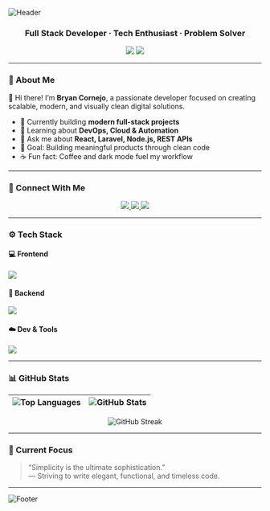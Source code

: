 <!-- Banner principal -->
![Header](https://capsule-render.vercel.app/api?type=waving&color=0d0d0d&height=200&section=header&text=Bryan%20Cornejo%20💻&fontColor=f2f2f2&fontSize=50&animation=fadeIn)

<h3 align="center">Full Stack Developer · Tech Enthusiast · Problem Solver</h3>

<p align="center">
  <img src="https://img.shields.io/badge/Focus-Software%20Development-f2f2f2?style=flat&logo=github&logoColor=0d0d0d"/>
  <img src="https://komarev.com/ghpvc/?username=bryancornejo&label=Profile%20Views&color=0d0d0d&style=flat"/>
</p>

---

### 🧠 About Me

👋 Hi there! I’m **Bryan Cornejo**, a passionate developer focused on creating scalable, modern, and visually clean digital solutions.

- 🚀 Currently building **modern full-stack projects**
- 🌱 Learning about **DevOps, Cloud & Automation**
- 💬 Ask me about **React, Laravel, Node.js, REST APIs**
- 🎯 Goal: Building meaningful products through clean code
- ☕ Fun fact: Coffee and dark mode fuel my workflow

---

### 🤝 Connect With Me

<p align="center">
  <a href="https://linkedin.com/in/bryancornejo" target="_blank">
    <img src="https://img.shields.io/badge/LinkedIn-0d0d0d?style=for-the-badge&logo=linkedin&logoColor=f2f2f2"/>
  </a>
  <a href="mailto:bryancornejo.dev@gmail.com" target="_blank">
    <img src="https://img.shields.io/badge/Email-f2f2f2?style=for-the-badge&logo=gmail&logoColor=0d0d0d"/>
  </a>
  <a href="https://github.com/bryancornejo" target="_blank">
    <img src="https://img.shields.io/badge/GitHub-0d0d0d?style=for-the-badge&logo=github&logoColor=f2f2f2"/>
  </a>
</p>

---

### ⚙️ Tech Stack

#### 💻 Frontend
<p>
  <img src="https://skillicons.dev/icons?i=html,css,js,react,nextjs,tailwind,bootstrap&theme=light"/>
</p>

#### 🧩 Backend
<p>
  <img src="https://skillicons.dev/icons?i=nodejs,express,php,laravel,mysql,mongodb&theme=light"/>
</p>

#### ☁️ Dev & Tools
<p>
  <img src="https://skillicons.dev/icons?i=git,github,vscode,docker,figma,postman,linux&theme=light"/>
</p>

---

### 📊 GitHub Stats

<div align="center">

| ![Top Languages](https://github-readme-stats.vercel.app/api/top-langs/?username=bryancornejo&layout=compact&theme=graywhite&title_color=0d0d0d&text_color=333333&bg_color=f2f2f2&hide_border=true) | ![GitHub Stats](https://github-readme-stats.vercel.app/api?username=bryancornejo&show_icons=true&theme=graywhite&title_color=0d0d0d&text_color=333333&icon_color=0d0d0d&bg_color=f2f2f2&hide_border=true) |
|:---:|:---:|

![GitHub Streak](https://github-readme-streak-stats.herokuapp.com/?user=bryancornejo&background=f2f2f2&stroke=0d0d0d&ring=0d0d0d&fire=0d0d0d&currStreakLabel=0d0d0d&sideNums=333333&currStreakNum=0d0d0d&sideLabels=333333&dates=666666&hide_border=true)

</div>

---

### 🧩 Current Focus
> “Simplicity is the ultimate sophistication.”  
> — Striving to write elegant, functional, and timeless code.

---

<!-- Footer -->
![Footer](https://capsule-render.vercel.app/api?type=waving&color=0d0d0d&height=100&section=footer)
